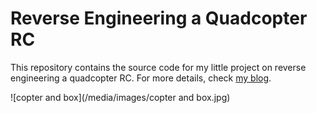 # Reverse Engineering a Quadcopter RC

This repository contains the source code for my little project on reverse engineering a quadcopter RC. For more details, check [my blog](https://mmelchior.wordpress.com/category/projects/qc-360-a1/).

![copter and box](/media/images/copter and box.jpg)
